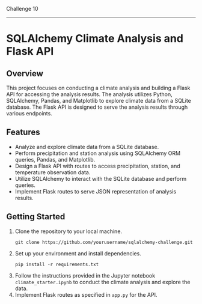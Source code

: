 Challenge 10

---

# SQLAlchemy Climate Analysis and Flask API

## Overview
This project focuses on conducting a climate analysis and building a Flask API for accessing the analysis results. The analysis utilizes Python, SQLAlchemy, Pandas, and Matplotlib to explore climate data from a SQLite database. The Flask API is designed to serve the analysis results through various endpoints.

## Features
- Analyze and explore climate data from a SQLite database.
- Perform precipitation and station analysis using SQLAlchemy ORM queries, Pandas, and Matplotlib.
- Design a Flask API with routes to access precipitation, station, and temperature observation data.
- Utilize SQLAlchemy to interact with the SQLite database and perform queries.
- Implement Flask routes to serve JSON representation of analysis results.

## Getting Started
1. Clone the repository to your local machine.
    ```
    git clone https://github.com/yourusername/sqlalchemy-challenge.git
    ```
2. Set up your environment and install dependencies.
    ```
    pip install -r requirements.txt
    ```
3. Follow the instructions provided in the Jupyter notebook `climate_starter.ipynb` to conduct the climate analysis and explore the data.
4. Implement Flask routes as specified in `app.py` for the API.

